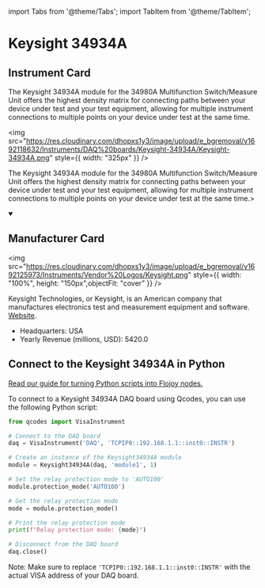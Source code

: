 
import Tabs from '@theme/Tabs';
import TabItem from '@theme/TabItem';

# Keysight 34934A

## Instrument Card

<div className="flex">

<div>

The Keysight 34934A module for the 34980A Multifunction Switch/Measure Unit offers the highest density matrix for connecting paths between your device under test and your test equipment, allowing for multiple instrument connections to multiple points on your device under test at the same time.

</div>

<img src="https://res.cloudinary.com/dhopxs1y3/image/upload/e_bgremoval/v1692118632/Instruments/DAQ%20boards/Keysight-34934A/Keysight-34934A.png" style={{ width: "325px" }} />

</div>

The Keysight 34934A module for the 34980A Multifunction Switch/Measure Unit offers the highest density matrix for connecting paths between your device under test and your test equipment, allowing for multiple instrument connections to multiple points on your device under test at the same time.>

<details open>
<summary><h2>Manufacturer Card</h2></summary>

<img src="https://res.cloudinary.com/dhopxs1y3/image/upload/e_bgremoval/v1692125973/Instruments/Vendor%20Logos/Keysight.png" style={{ width: "100%", height: "150px",objectFit: "cover" }} />

Keysight Technologies, or Keysight, is an American company that manufactures electronics test and measurement equipment and software. <a href="https://www.keysight.com/us/en/home.html">Website</a>.

<ul>
  <li>Headquarters: USA</li>
  <li>Yearly Revenue (millions, USD): 5420.0</li>
</ul>
</details>

## Connect to the Keysight 34934A in Python

[Read our guide for turning Python scripts into Flojoy nodes.](https://docs.flojoy.ai/custom-nodes/creating-custom-node/)


<Tabs>
<TabItem value="Qcodes" label="Qcodes">

To connect to a Keysight 34934A DAQ board using Qcodes, you can use the following Python script:

```python
from qcodes import VisaInstrument

# Connect to the DAQ board
daq = VisaInstrument('DAQ', 'TCPIP0::192.168.1.1::inst0::INSTR')

# Create an instance of the Keysight34934A module
module = Keysight34934A(daq, 'module1', 1)

# Set the relay protection mode to 'AUTO100'
module.protection_mode('AUTO100')

# Get the relay protection mode
mode = module.protection_mode()

# Print the relay protection mode
print(f"Relay protection mode: {mode}")

# Disconnect from the DAQ board
daq.close()
```

Note: Make sure to replace `'TCPIP0::192.168.1.1::inst0::INSTR'` with the actual VISA address of your DAQ board.

</TabItem>
</Tabs>